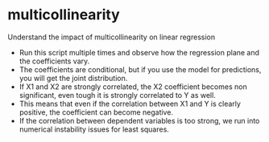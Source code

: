 # multicollinearity
Understand the impact of multicollinearity on linear regression


- Run this script multiple times and observe how the regression plane and the coefficients vary.
- The coefficients are conditional, but if you use the model for predictions, you will get the joint distribution.
- If X1 and X2 are strongly correlated, the X2 coefficient becomes non significant, even tough it is strongly correlated to Y as well.
- This means that even if the correlation between X1 and Y is clearly positive, the coefficient can become negative.
- If the correlation between dependent variables is too strong, we run into numerical instability issues for least squares.
